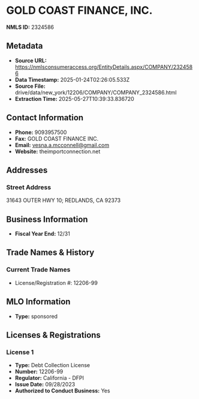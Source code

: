 # GOLD COAST FINANCE, INC.

**NMLS ID:** 2324586

## Metadata
- **Source URL:** https://nmlsconsumeraccess.org/EntityDetails.aspx/COMPANY/2324586
- **Data Timestamp:** 2025-01-24T02:26:05.533Z
- **Source File:** drive/data/new_york/12206/COMPANY/COMPANY_2324586.html
- **Extraction Time:** 2025-05-27T10:39:33.836720

## Contact Information
- **Phone:** 9093957500
- **Fax:** GOLD COAST FINANCE INC.
- **Email:** vesna.a.mcconnell@gmail.com
- **Website:** theimportconnection.net

## Addresses
### Street Address
31643 OUTER HWY 10; REDLANDS, CA 92373

## Business Information
- **Fiscal Year End:** 12/31

## Trade Names & History
### Current Trade Names
- License/Registration #: 12206-99

## MLO Information
- **Type:** sponsored

## Licenses & Registrations

### License 1
- **Type:** Debt Collection License
- **Number:** 12206-99
- **Regulator:** California - DFPI
- **Issue Date:** 09/28/2023
- **Authorized to Conduct Business:** Yes
